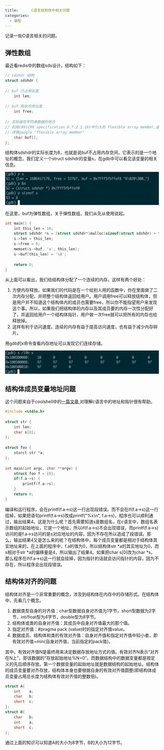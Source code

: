 ```yaml
---
title:      C语言结构体中相关问题
categories:
  - 编程
---
```


记录一些C语言相关的问题。

## 弹性数组

最近看redis中的数组sds设计，结构如下：

```c
// sdshdr 结构
struct sdshdr {

// buf 已占用长度
    int len;

// buf 剩余可用长度
    int free;

// 实际保存字符串数据的地方
// 利用c99(C99 specification 6.7.2.1.16)中引入的 flexible array member,通过buf来引用sdshdr后面的地址，
// 详情google "flexible array member"
    char buf[];
};
```

结构体sdshdr的实际长度为8，也就是说buf不占用内存空间，它表示的是一个地址的概念。我们定义一个struct sdshdr的变量s，在gdb中可以看见该变量的相关信息。

![struct sdshdr](/images/c-struct/1.png)

在这里，buf为弹性数组，关于弹性数组，我们从先从使用说起。

```c
int main() {
    int this_len = 10;
    struct sdshdr *s = (struct sdshdr*)malloc(sizeof(struct sdshdr) + this_len + 1);
    s->len = this_len;
    s->free = 0;
    memset(s->buf, 'a', this_len);
    s->buf[this_len] = '\0';

    return 0;
}
```

从上面可以看出，我们给结构体分配了一个连续的内存。这样有两个好处：
1. 方便内存释放。如果我们的代码是在一个给别人用的函数中，你在里面做了二次内存分配，并把整个结构体返回给用户。用户调用free可以释放结构体，但是用户并不知道这个结构体内的成员也需要free，所以你不能指望用户来发现这个事。所以，如果我们把结构体的内存以及其成员要的内存一次性分配好了，并返回给用户一个结构体指针，用户做一次free就可以把所有的内存也给释放掉。
2. 这样有利于访问速度。连续的内存有益于提高访问速度，也有益于减少内存碎片。

用gdb的x命令查看内存地址可以发现它们连续存储。

![x/19b](/images/c-struct/2.png)

## 结构体成员变量地址问题

这个问题来自于coolshell中的[一篇文章](http://coolshell.cn/articles/11377.html),对理解c语言中的地址和指针很有帮助。

```c
#include <stdio.h>

struct str {
    int len;
    char s[0];
};

struct foo {
    sturct str *a;
};

int main(int argc, char **argv) {
    struct foo f = {0};
    if(f.a->s) {
        printf(f.a->s);
    }
    return 0;
}
```

编译和运行程序，会在printf(f.a->s)这一行出现段错误。而不会在if(f.a->s)这一行挂掉，如果把语句printf(f.a->s)改成printf("%x\n", f.a->s)，程序也可以顺利通过，输出结果4。这是为什么呢？首先需要知道s是数组名，在c语言中，数组名表示数组的起始地址，它是一个地址，所以if(f.a->s)不会出现错误，而printf(f.a->s)访问的是f.a->s访问的是s对应地址的内容，因为不存在所以造成了段错误。那么，输出结果4又是怎么来的呢？在结构体中，每个成员变量都是相对于结构体其实地址来的，在上面的程序中，f.a的值为0，所以结构体str *a的其实地址为0，而s相对于str *a的偏移量是4，所以输出了结果4。如果把char s[0]改为char *s，那么程序在if(f.a->s)这一行就会挂掉，因为指针的话就会访问指针的内容，因为不存在，所以程序会出现段错误。

## 结构体对齐的问题

结构体对齐是一个非常重要的概念，涉及到结构体在内存中的存储形式。在结构体中，先看几个概念。

1. 数据类型自身的对齐值：char型数据自身对齐值为1字节，short型数据为2字节，int/float型为4字节，double型为8字节。
2. 结构体或类的自身对齐值：其成员中自身对齐值最大的那个值。
3. 指定对齐值：#pragma pack (value)时的指定对齐值value。
4. 数据成员、结构体和类的有效对齐值：自身对齐值和指定对齐值中较小者，即有效对齐值=min{自身对齐值，当前指定的pack值}。

其中，有效对齐值N是最终用来决定数据存放地址方式的值。有效对齐N表示“对齐在N上”，即该数据的“存放起始地址%N=0”。而数据结构中的数据变量都是按定义的先后顺序存放。第一个数据变量的起始地址就是数据结构的起始地址。结构体的成员变量要对齐存放，结构体本身也要根据自身的有效对齐值圆整(即结构体成员变量占用总长度为结构体有效对齐值的整数倍)。

```c
struct A{
    int    a;
    char   b;
    short  c;
};
struct B{
    char   b;
    int    a;
    short  c;
};
```

通过上面的知识可以知道A的大小为8字节，B的大小为12字节。